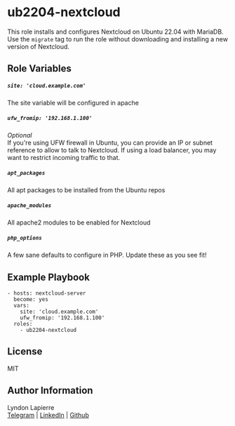 ub2204-nextcloud
=========

This role installs and configures Nextcloud on Ubuntu 22.04 with MariaDB.
Use the ```migrate``` tag to run the role without downloading and installing a new version of Nextcloud.

Role Variables
--------------

##### ```site: 'cloud.example.com'```
The site variable will be configured in apache

##### ```ufw_fromip: '192.168.1.100'```
*Optional*  
If you're using UFW firewall in Ubuntu, you can provide an IP or subnet reference to allow to talk to Nextcloud. If using a load balancer, you may want to restrict incoming traffic to that.

##### ```apt_packages```
All apt packages to be installed from the Ubuntu repos

##### ```apache_modules```
All apache2 modules to be enabled for Nextcloud

##### ```php_options```
A few sane defaults to configure in PHP. Update these as you see fit!

Example Playbook
----------------

    - hosts: nextcloud-server
      become: yes
      vars:
        site: 'cloud.example.com'
        ufw_fromip: '192.168.1.100'
      roles:
        - ub2204-nextcloud

License
-------

MIT

Author Information
------------------

Lyndon Lapierre  
[Telegram](https://t.me/ljlapierre) | [LinkedIn](https://linkedin.com/in/lyndonlapierre) | [Github](https://github.com/ljlapierre)
